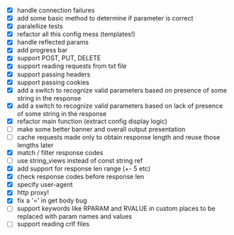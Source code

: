 - [x] handle connection failures
- [x] add some basic method to determine if parameter is correct 
- [x] paralellize tests
- [x] refactor all this config mess (templates!)
- [x] handle reflected params
- [x] add progress bar
- [x] support POST, PUT, DELETE
- [x] support reading requests from txt file
- [x] support passing headers
- [x] support passing cookies
- [x] add a switch to recognize valid parameters based on presence of some string in the response
- [x] add a switch to recognize valid parameters based on lack of presence of some string in the response
- [x] refactor main function (extract config display logic)
- [ ] make some better banner and overall output presentation
- [ ] cache requests made only to obtain response length and reuse those lengths later
- [x] match / filter response codes
- [ ] use string_views instead of const string ref
- [x] add support for response len range (+- 5 etc)
- [x] check response codes before response len
- [x] specify user-agent
- [x] http proxy!
- [x] fix a '=' in get body bug
- [ ] support keywords like RPARAM and RVALUE in custom places to be replaced with param names and values
- [ ] support reading crlf files
